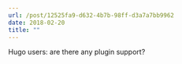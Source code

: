 ```yaml
---
url: /post/12525fa9-d632-4b7b-98ff-d3a7a7bb9962
date: 2018-02-20
title: ""
---
```


Hugo users: are there any plugin support?